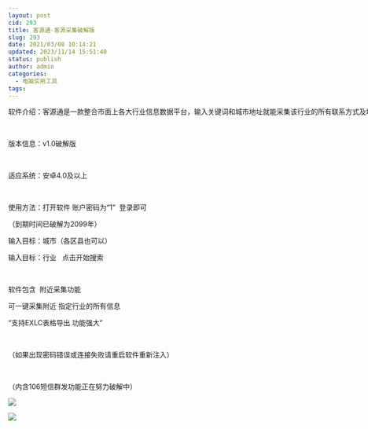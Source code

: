 ```yaml
---
layout: post
cid: 293
title: 客源通-客源采集破解版
slug: 293
date: 2021/03/08 10:14:21
updated: 2023/11/14 15:51:40
status: publish
author: admin
categories: 
  - 电脑实用工具
tags: 
---
```



<div alt="潮男心博客 www.cnx0.com">
	<p>
		<span style="white-space:nowrap;">软件介绍：客源通是一款整合市面上各大行业信息数据平台，输入关键词和城市地址就能采集该行业的所有联系方式及地址，与客户一对一沟通&nbsp; 数据覆盖全国所有门店，老板再也不用担心 找客户找不到东西卖不出去了！</span>
	</p>
	<p>
		<span style="white-space:nowrap;"><br />
</span>
	</p>
	<p>
		<span style="white-space:nowrap;">版本信息：v1.0破解版</span>
	</p>
	<p>
		<span style="white-space:nowrap;"><br />
</span>
	</p>
	<p>
		<span style="white-space:nowrap;">适应系统：安卓4.0及以上</span>
	</p>
	<p>
		<span style="white-space:nowrap;"><br />
</span>
	</p>
	<p>
		<span style="white-space:nowrap;">使用方法：打开软件 账户密码为“1”&nbsp; 登录即可</span>
	</p>
	<p>
		<span style="white-space:nowrap;">（到期时间已破解为2099年）</span>
	</p>
	<p>
		<span style="white-space:nowrap;">输入目标：城市（各区县也可以） </span>
	</p>
	<p>
		<span style="white-space:nowrap;">输入目标：行业&nbsp; &nbsp;点击开始搜索</span>
	</p>
	<p>
		<span style="white-space:nowrap;"><br />
</span>
	</p>
	<p>
		<span style="white-space:nowrap;">软件包含&nbsp; 附近采集功能 </span>
	</p>
	<p>
		<span style="white-space:nowrap;">可一键采集附近 指定行业的所有信息</span>
	</p>
	<p>
		<span style="white-space:nowrap;">“支持EXLC表格导出 功能强大”</span>
	</p>
	<p>
		<span style="white-space:nowrap;"><br />
</span>
	</p>
	<p>
		<span style="white-space:nowrap;">（如果出现密码错误或连接失败请重启软件重新注入）</span>
	</p>
	<p>
		<span style="white-space:nowrap;"><br />
</span>
	</p>
	<p>
		<span style="white-space:nowrap;">（内含106短信群发功能正在努力破解中）</span>
	</p>
	<p>
		<img src="https://www.115z.com/edit/php/upload/20210307/16151304359691.png" />
	</p>
	<p>
		<img src="https://www.115z.com/edit/php/upload/20210307/16151304379663.png" />
	</p>
	<p>
		<br />
	</p>
</div>